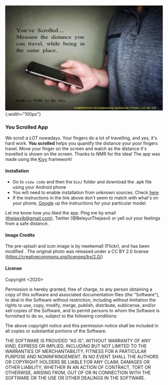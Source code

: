 ![](icon_resized.png){:width="100px"}

### You Scrolled App
We scroll *a LOT* nowadays. Your fingers do a lot of travelling, and yes, it's hard work. 
**You scrolled** helps you  quantify the distance your poor fingers travel. Move your finger
on the screen and watch as the distance it's travelled is shown on the screen. Thanks to NMR for the idea! The app was made using the [Kivy](https://kivy.org/#home) framework! 

#### Installation
* Go to ```view code``` and then the ```bin/``` folder and download the .apk file using your Android phone 
* You will need to enable installation from unknown sources. Check [here](https://developer.android.com/studio/publish#unknown-sources) 
* If the instructions in the link above don't seem to match with what's on your phone, [Google]() up the instructions for your particular model.

Let me know how you liked the app. Ping me by email (thejasvib@gmail.com), Twitter (@BeleyurThejasvi) or yell out your feelings from a safe distance. 

#### Image Credits 
The pre-splash and icon image is by  newkemall (Flickr), and has been modified . The original photo was released under a 
CC BY 2.0 license (https://creativecommons.org/licenses/by/2.0/)

#### License 
Copyright <2020> <Thejasvi Beleyur>

Permission is hereby granted, free of charge, to any person obtaining a copy of this software and associated documentation files (the "Software"), to deal in the Software without restriction, including without limitation the rights to use, copy, modify, merge, publish, distribute, sublicense, and/or sell copies of the Software, and to permit persons to whom the Software is furnished to do so, subject to the following conditions:

The above copyright notice and this permission notice shall be included in all copies or substantial portions of the Software.

THE SOFTWARE IS PROVIDED "AS IS", WITHOUT WARRANTY OF ANY KIND, EXPRESS OR IMPLIED, INCLUDING BUT NOT LIMITED TO THE WARRANTIES OF MERCHANTABILITY, FITNESS FOR A PARTICULAR PURPOSE AND NONINFRINGEMENT. IN NO EVENT SHALL THE AUTHORS OR COPYRIGHT HOLDERS BE LIABLE FOR ANY CLAIM, DAMAGES OR OTHER LIABILITY, WHETHER IN AN ACTION OF CONTRACT, TORT OR OTHERWISE, ARISING FROM, OUT OF OR IN CONNECTION WITH THE SOFTWARE OR THE USE OR OTHER DEALINGS IN THE SOFTWARE.

